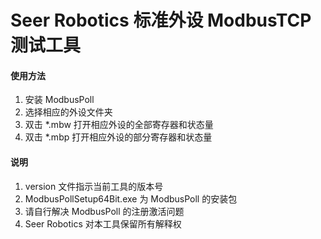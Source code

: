Seer Robotics 标准外设 ModbusTCP 测试工具
===

#### 使用方法
1. 安装 ModbusPoll
2. 选择相应的外设文件夹
2. 双击 *.mbw 打开相应外设的全部寄存器和状态量
3. 双击 *.mbp 打开相应外设的部分寄存器和状态量


#### 说明
1. version 文件指示当前工具的版本号
2. ModbusPollSetup64Bit.exe 为 ModbusPoll 的安装包
3. 请自行解决 ModbusPoll 的注册激活问题
4. Seer Robotics 对本工具保留所有解释权
